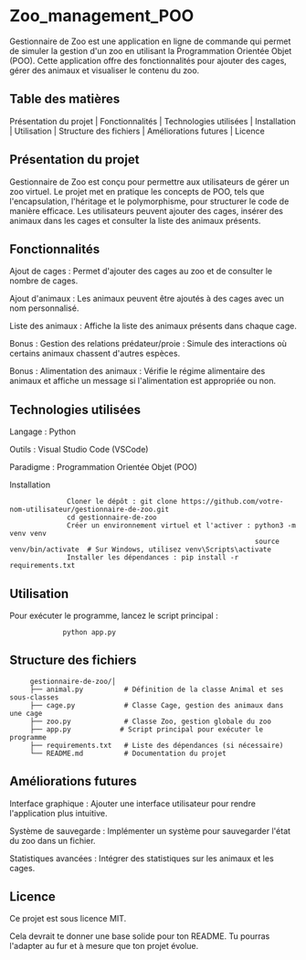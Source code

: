 # Zoo_management_POO

Gestionnaire de Zoo est une application en ligne de commande qui permet de simuler la gestion d'un zoo en utilisant la Programmation Orientée Objet (POO). Cette application offre des fonctionnalités pour ajouter des cages, gérer des animaux et visualiser le contenu du zoo.

## Table des matières

Présentation du projet | Fonctionnalités | Technologies utilisées | Installation | Utilisation | Structure des fichiers | Améliorations futures | Licence

## Présentation du projet
Gestionnaire de Zoo est conçu pour permettre aux utilisateurs de gérer un zoo virtuel. Le projet met en pratique les concepts de POO, tels que l'encapsulation, l'héritage et le polymorphisme, pour structurer le code de manière efficace. Les utilisateurs peuvent ajouter des cages, insérer des animaux dans les cages et consulter la liste des animaux présents.

## Fonctionnalités
Ajout de cages : Permet d'ajouter des cages au zoo et de consulter le nombre de cages.

Ajout d'animaux : Les animaux peuvent être ajoutés à des cages avec un nom personnalisé.

Liste des animaux : Affiche la liste des animaux présents dans chaque cage.

Bonus : Gestion des relations prédateur/proie : Simule des interactions où certains animaux chassent d'autres espèces.

Bonus : Alimentation des animaux : Vérifie le régime alimentaire des animaux et affiche un message si l'alimentation est appropriée ou non.

## Technologies utilisées
Langage : Python

Outils : Visual Studio Code (VSCode)

Paradigme : Programmation Orientée Objet (POO)

Installation

                  Cloner le dépôt : git clone https://github.com/votre-nom-utilisateur/gestionnaire-de-zoo.git
                  cd gestionnaire-de-zoo
                  Créer un environnement virtuel et l'activer : python3 -m venv venv
                                                                source venv/bin/activate  # Sur Windows, utilisez venv\Scripts\activate
                  Installer les dépendances : pip install -r requirements.txt


## Utilisation
Pour exécuter le programme, lancez le script principal :

                 python app.py

## Structure des fichiers

         gestionnaire-de-zoo/│
         ├── animal.py          # Définition de la classe Animal et ses sous-classes
         ├── cage.py            # Classe Cage, gestion des animaux dans une cage
         ├── zoo.py             # Classe Zoo, gestion globale du zoo
         ├── app.py            # Script principal pour exécuter le programme
         ├── requirements.txt   # Liste des dépendances (si nécessaire)
         └── README.md          # Documentation du projet


## Améliorations futures

Interface graphique : Ajouter une interface utilisateur pour rendre l'application plus intuitive.

Système de sauvegarde : Implémenter un système pour sauvegarder l'état du zoo dans un fichier.

Statistiques avancées : Intégrer des statistiques sur les animaux et les cages.

## Licence

Ce projet est sous licence MIT.

Cela devrait te donner une base solide pour ton README. Tu pourras l'adapter au fur et à mesure que ton projet évolue.
